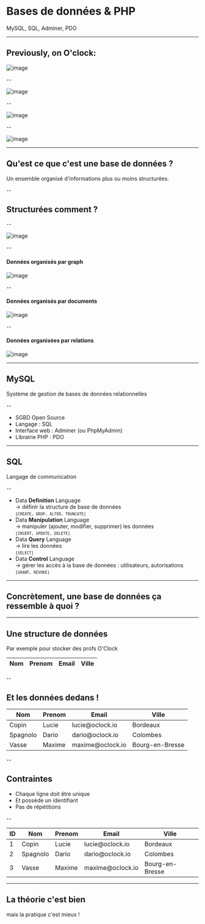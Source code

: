 # Bases de données & PHP

MySQL, SQL, Adminer, PDO


---

## Previously, on O'clock:

![image](/slides/S04E05-slides-db/img/saison1.png)

--

![image](/slides/S04E05-slides-db/img/saison2.png)

--

![image](/slides/S04E05-slides-db/img/saison3.png)

--

![image](/slides/S04E05-slides-db/img/saison4.png)


---


## Qu'est ce que c'est une base de données ?


<p class="fragment">Un ensemble organisé d'informations plus ou moins structurées.</p>

--

## Structurées comment ?

--

![image](/slides/S04E05-slides-db/img/sql-vs-nosql.png)

--

#### Données organisés par graph

![image](/slides/S04E05-slides-db/img/graph.png)

--

#### Données organisés par documents

![image](/slides/S04E05-slides-db/img/article-nosql.png)

--

#### Données organisées par relations

![image](/slides/S04E05-slides-db/img/article-sql.png)


---


## MySQL

<p>Système de gestion de bases de données relationnelles</p>

--

<ul>
	<li>SGBD Open Source</li>
	<li>Langage : SQL</li>
	<li>Interface web : Adminer (ou PhpMyAdmin)</li>
	<li>Librairie PHP : PDO</li>
</ul>


---

## SQL

<p>Langage de communication</p>

--

<ul>
<li>
	Data <strong>Definition</strong> Language <br>
	-> définir la structure de base de données<br>
	<small><code>[CREATE, DROP, ALTER, TRUNCATE]</code></small>
</li>
<li class="fragment left">
	Data <strong>Manipulation</strong> Language<br>
    -> manipuler (ajouter, modifier, supprimer) les données<br>	
	<small><code>[INSERT, UPDATE, DELETE]</code></small>
</li>
<li class="fragment left">
	Data <strong>Query</strong> Language<br>
	-> lire les données<br>
	<small><code>[SELECT]</code></small>
</li>
<li class="fragment left">
	Data <strong>Control</strong> Language <br>
	-> gérer les accès à la base de données : utilisateurs, autorisations<br>
	<small><code>[GRANT, REVOKE]</code></small>
</li>
</ul>

---

## Concrètement, une base de données ça ressemble à quoi ?

---

## Une structure de données

<p>Par exemple pour stocker des profs O'Clock </p>
<table class="small" class="fragment">
    <thead>
        <th>Nom</th>
        <th>Prenom</th>
        <th>Email</th>
        <th>Ville</th>
    </thead>
</table>

--

## Et les données dedans !

<table class="small">
    <thead>
        <th>Nom</th>
        <th>Prenom</th>
        <th>Email</th>
        <th>Ville</th>
    </thead>
    <tbody>
        <tr>
            <td>Copin</td>
            <td>Lucie</td>
            <td>lucie@oclock.io</td>
            <td>Bordeaux</td>
        </tr>
        <tr>
            <td>Spagnolo</td>
            <td>Dario</td>
            <td>dario@oclock.io</td>
            <td>Colombes</td>
        </tr>
        <tr>
            <td>Vasse</td>
            <td>Maxime</td>
            <td>maxime@oclock.io</td>
            <td>Bourg-en-Bresse</td>
        </tr>
    </tbody>
</table>

--

## Contraintes

<ul class="fragment">
    <li>Chaque ligne doit être unique</li>
    <li>Et possède un identifiant</li>
    <li>Pas de répétitions</li>
</ul>

--

<table class="small">
    <thead>
        <th>ID</th>
        <th>Nom</th>
        <th>Prenom</th>
        <th>Email</th>
        <th>Ville</th>
    </thead>
    <tbody>
        <tr>
            <td>1</td>
            <td>Copin</td>
            <td>Lucie</td>
            <td>lucie@oclock.io</td>
            <td>Bordeaux</td>
        </tr>
        <tr>
            <td>2</td>
            <td>Spagnolo</td>
            <td>Dario</td>
            <td>dario@oclock.io</td>
            <td>Colombes</td>
        </tr>
        <tr>
            <td>3</td>
            <td>Vasse</td>
            <td>Maxime</td>
            <td>maxime@oclock.io</td>
            <td>Bourg-en-Bresse</td>
        </tr>
    </tbody>
</table>

---

## La théorie c'est bien

<p class="fragment">mais la pratique c'est mieux !</p>

